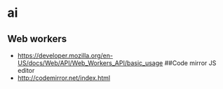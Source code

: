 # ai
## Web workers
- https://developer.mozilla.org/en-US/docs/Web/API/Web_Workers_API/basic_usage
##Code mirror JS editor
- http://codemirror.net/index.html
